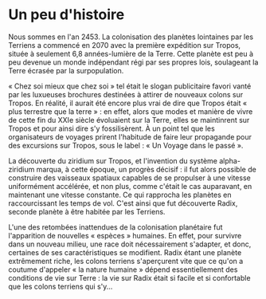 # Un peu d'histoire

Nous sommes en l'an 2453. La colonisation des planètes lointaines par les Terriens a commencé en 2070 avec la première expédition sur Tropos, située à seulement 6,8 années-lumière de la Terre. Cette planète est peu à peu devenue un monde indépendant régi par ses propres lois, soulageant la Terre écrasée par la surpopulation. 

« Chez soi mieux que chez soi » tel était le slogan publicitaire favori vanté par les luxueuses brochures destinées à attirer de nouveaux colons sur Tropos. En réalité, il aurait été encore plus vrai de dire que Tropos était « plus terrestre que la terre » : en effet, alors que modes et manière de vivre de cette fin du XXIe siècle évoluaient sur la Terre, elles se maintinrent sur Tropos et pour ainsi dire s'y fossilisèrent. À un point tel que les organisateurs de voyages prirent l'habitude de faire leur propagande pour des excursions sur Tropos, sous le label : « Un Voyage dans le passé ».

La découverte du ziridium sur Tropos, et l'invention du système alpha-ziridium marqua, à cette époque, un progrès décisif : il fut alors possible de construire des vaisseaux spatiaux capables de se propulser à une vitesse uniformément accélérée, et non plus, comme c'était le cas auparavant, en maintenant une vitesse constante. Ce qui rapprocha les planètes en raccourcissant les temps de vol. C'est ainsi que fut découverte Radix, seconde planète à être habitée par les Terriens.

L'une des retombées inattendues de la colonisation planétaire fut l'apparition de nouvelles « espèces » humaines. En effet, pour survivre dans un nouveau milieu, une race doit nécessairement s'adapter, et donc, certaines de ses caractéristiques se modifient. Radix étant une planète extrêmement riche, les colons terriens s'aperçurent vite que ce qu'on a coutume d'appeler « la nature humaine » dépend essentiellement des conditions de vie sur Terre : la vie sur Radix était si facile et si confortable que les colons terriens qui s'y...